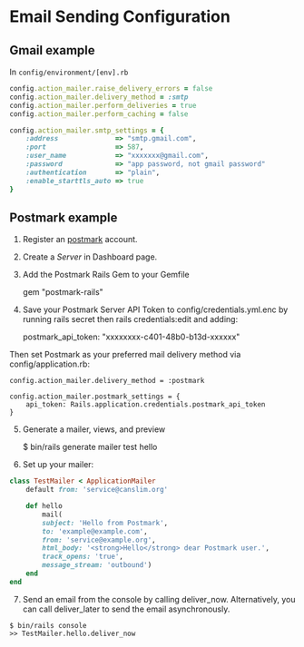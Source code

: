 # Email Sending Configuration

## Gmail example

In `config/environment/[env].rb`

```ruby
config.action_mailer.raise_delivery_errors = false
config.action_mailer.delivery_method = :smtp
config.action_mailer.perform_deliveries = true
config.action_mailer.perform_caching = false

config.action_mailer.smtp_settings = {
    :address              => "smtp.gmail.com",
    :port                 => 587,
    :user_name            => "xxxxxxx@gmail.com",
    :password             => "app password, not gmail password"
    :authentication       => "plain",
    :enable_starttls_auto => true
}
```    

## Postmark example

1. Register an [postmark](https://postmarkapp.com/) account.
2. Create a *Server* in Dashboard page.
3. Add the Postmark Rails Gem to your Gemfile

    gem "postmark-rails"

4. Save your Postmark Server API Token to config/credentials.yml.enc by running rails secret then rails credentials:edit and adding:

    postmark_api_token: "xxxxxxxx-c401-48b0-b13d-xxxxxx"

Then set Postmark as your preferred mail delivery method via config/application.rb:

    config.action_mailer.delivery_method = :postmark

    config.action_mailer.postmark_settings = {
        api_token: Rails.application.credentials.postmark_api_token
    }

5. Generate a mailer, views, and preview

    $ bin/rails generate mailer test hello

6. Set up your mailer:

```ruby
class TestMailer < ApplicationMailer
    default from: 'service@canslim.org'

    def hello
        mail(
        subject: 'Hello from Postmark',
        to: 'example@example.com',
        from: 'service@example.org',
        html_body: '<strong>Hello</strong> dear Postmark user.',
        track_opens: 'true',
        message_stream: 'outbound')
    end
end
```

7. Send an email from the console by calling deliver_now. Alternatively, you can call deliver_later to send the email asynchronously.

```
$ bin/rails console
>> TestMailer.hello.deliver_now
```    